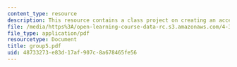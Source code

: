 ```yaml
---
content_type: resource
description: This resource contains a class project on creating an accessible environment.
file: /media/https%3A/open-learning-course-data-rc.s3.amazonaws.com/4-303-the-production-of-space-art-architecture-and-urbanism-in-dialogue-fall-2006/48733273e83d17af907c8a678465fe56_group5.pdf
file_type: application/pdf
resourcetype: Document
title: group5.pdf
uid: 48733273-e83d-17af-907c-8a678465fe56
---
```

